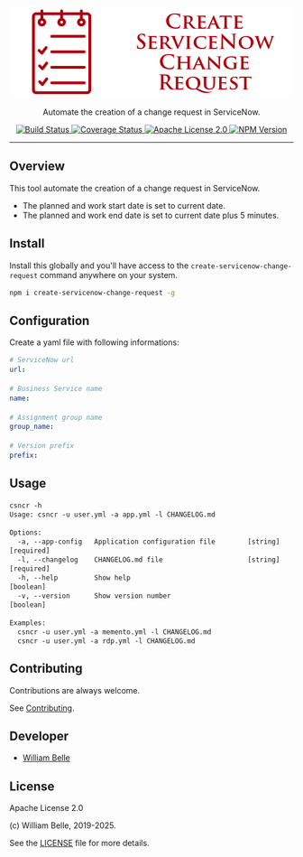 <p align="center">
  <img alt="Create ServiceNow Change Request" src="https://raw.githubusercontent.com/innovativeinnovation/create-servicenow-change-request/master/docs/readme/readme-logo.png">
</p>

<p align="center">
  Automate the creation of a change request in ServiceNow.
</p>

<p align="center">
  <a href="https://github.com/innovativeinnovation/create-servicenow-change-request/actions">
    <img alt="Build Status" src="https://github.com/innovativeinnovation/create-servicenow-change-request/actions/workflows/build.yml/badge.svg?branch=master">
  </a>
  <a href="https://coveralls.io/github/innovativeinnovation/create-servicenow-change-request?branch=master">
    <img alt="Coverage Status" src="https://coveralls.io/repos/github/innovativeinnovation/create-servicenow-change-request/badge.svg?branch=master"/>
  </a>
  <a href="https://raw.githubusercontent.com/innovativeinnovation/create-servicenow-change-request/master/LICENSE">
    <img alt="Apache License 2.0" src="https://img.shields.io/badge/license-Apache%202.0-blue.svg">
  </a>
  <a href='https://www.npmjs.com/package/create-servicenow-change-request'>
    <img alt="NPM Version" src="https://img.shields.io/npm/v/create-servicenow-change-request.svg"/>
  </a>
</p>

---

## Overview

This tool automate the creation of a change request in ServiceNow.

* The planned and work start date is set to current date.
* The planned and work end date is set to current date plus 5 minutes.

## Install

Install this globally and you'll have access to the
`create-servicenow-change-request` command anywhere on your system.

```bash
npm i create-servicenow-change-request -g
```

## Configuration

Create a yaml file with following informations:

```yaml
# ServiceNow url
url:

# Business Service name
name:

# Assignment group name
group_name:

# Version prefix
prefix:
```

## Usage

```console
csncr -h
Usage: csncr -u user.yml -a app.yml -l CHANGELOG.md

Options:
  -a, --app-config   Application configuration file        [string] [required]
  -l, --changelog    CHANGELOG.md file                     [string] [required]
  -h, --help         Show help                                       [boolean]
  -v, --version      Show version number                             [boolean]

Examples:
  csncr -u user.yml -a memento.yml -l CHANGELOG.md
  csncr -u user.yml -a rdp.yml -l CHANGELOG.md
```

## Contributing

Contributions are always welcome.

See [Contributing](CONTRIBUTING.md).

## Developer

- [William Belle](https://github.com/williambelle)

## License

Apache License 2.0

(c) William Belle, 2019-2025.

See the [LICENSE](LICENSE) file for more details.
